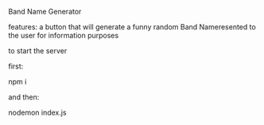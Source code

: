 Band Name Generator

features: a button that will generate a funny random Band Nameresented to the user for information purposes

to start the server

first:

npm i

and then:

nodemon index.js